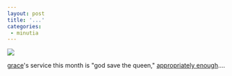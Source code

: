 ```yaml
---
layout: post
title: '...'
categories:
 - minutia
---
```


<img src="http://danielsjourney.com/images/unionjack2.jpg">

<a href="http://www.freshworship.org/index.html">grace</a>'s service this month is "god save the queen," <a href="http://www.vh1.com/shows/concerts/queens_jubilee/">appropriately enough</a>....

